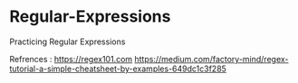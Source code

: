 # Regular-Expressions
Practicing Regular Expressions

Refrences :
https://regex101.com
https://medium.com/factory-mind/regex-tutorial-a-simple-cheatsheet-by-examples-649dc1c3f285
